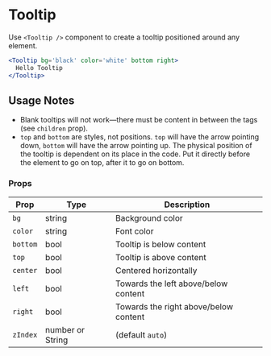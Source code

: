 # Tooltip

Use `<Tooltip />` component to create a tooltip positioned around any element.

```.jsx
<Tooltip bg='black' color='white' bottom right>
  Hello Tooltip
</Tooltip>
```

## Usage Notes

- Blank tooltips will not work—there must be content in between the tags (see `children` prop).
- `top` and `bottom` are styles, not positions. `top` will have the arrow pointing down, `bottom` will have the arrow pointing up. The physical position of the tooltip is dependent on its place in the code. Put it directly before the element to go on top, after it to go on bottom.


### Props
Prop | Type | Description
---|---|---
`bg` | string | Background color
`color` | string | Font color
`bottom` | bool | Tooltip is below content
`top` | bool | Tooltip is above content
`center` | bool | Centered horizontally
`left` | bool | Towards the left above/below content
`right` | bool | Towards the right above/below content
`zIndex` | number or String | (default `auto`)
